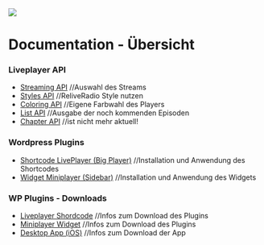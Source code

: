 <img src="https://raw.githubusercontent.com/ReliveRadio/reliveradio-ressources/master/github-navi/nav-docus.png">

Documentation - Übersicht
==========================


### Liveplayer API

- <a href="Liveplayer-API/01_API/01_Streaming.md">Streaming API</a> //Auswahl des Streams
- <a href="Liveplayer-API/01_API/02_Relive_Style.md">Styles API</a> //ReliveRadio Style nutzen
- <a href="Liveplayer-API/01_API/03_Eigene_Farbe.md">Coloring API</a> //Eigene Farbwahl des Players
- <a href="Liveplayer-API/01_API/04_Listen_Anzahl.md">List API</a> //Ausgabe der noch kommenden Episoden
- <a href="Liveplayer-API/01_API/05_Chapter_API.md">Chapter API</a> //ist nicht mehr aktuell!

### Wordpress Plugins

- <a href="Wordpress-Plugins/02_PlugIns/01_Shortcode_Webplayer.md">Shortcode LivePlayer (Big Player)</a> //Installation und Anwendung des Shortcodes
- <a href="Wordpress-Plugins/02_PlugIns/03_Widget_Miniplayer.md">Widget Miniplayer (Sidebar)</a> //Installation und Anwendung des Widgets

### WP Plugins - Downloads

- <a href="Wordpress-Downloads/03_Downloads/01_Live_Webplayer.md">Liveplayer Shordcode</a> //Infos zum Download des Plugins
- <a href="Wordpress-Downloads/03_Downloads/02_Miniplayer.md">Miniplayer Widget</a>  //Infos zum Download des Plugins
- <a href="Wordpress-Downloads/03_Downloads/03_Desktop_App.md">Desktop App (iOS)</a> //Infos zum Download der App
